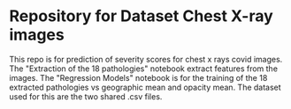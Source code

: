 # Repository for Dataset Chest X-ray images 
This repo is for prediction of severity scores for chest x rays covid images.
The "Extraction of the 18 pathologies" notebook extract features from the images.
The "Regression Models" notebook is for the training of the 18 extracted pathologies vs geographic mean and opacity mean. The dataset used for this are the two shared .csv files.

